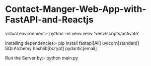 # Contact-Manger-Web-App-with-FastAPI-and-Reactjs
virtual environment:-
	python -m venv venv
 	'venv/scripts/activate'

installing dependencies:-
	pip install fastapi[All] uvicorn[standard] SQLAlchemy hashlib[bcrypt] pydantic[email]

Run the Server by:-
  python main.py
